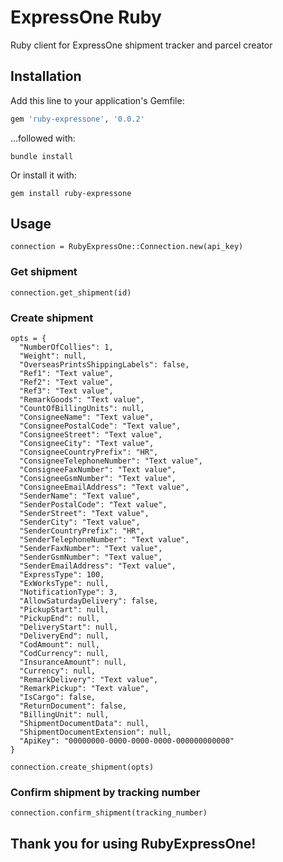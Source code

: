 # ExpressOne Ruby
Ruby client for ExpressOne shipment tracker and parcel creator

## Installation
Add this line to your application's Gemfile:

```ruby
gem 'ruby-expressone', '0.0.2'
```

...followed with:
```
bundle install
```

Or install it with:
```
gem install ruby-expressone
```

## Usage
```
connection = RubyExpressOne::Connection.new(api_key)
```

### Get shipment

```
connection.get_shipment(id)
```

### Create shipment

```
opts = {
  "NumberOfCollies": 1,
  "Weight": null,
  "OverseasPrintsShippingLabels": false,
  "Ref1": "Text value",
  "Ref2": "Text value",
  "Ref3": "Text value",
  "RemarkGoods": "Text value",
  "CountOfBillingUnits": null,
  "ConsigneeName": "Text value",
  "ConsigneePostalCode": "Text value",
  "ConsigneeStreet": "Text value",
  "ConsigneeCity": "Text value",
  "ConsigneeCountryPrefix": "HR",
  "ConsigneeTelephoneNumber": "Text value",
  "ConsigneeFaxNumber": "Text value",
  "ConsigneeGsmNumber": "Text value",
  "ConsigneeEmailAddress": "Text value",
  "SenderName": "Text value",
  "SenderPostalCode": "Text value",
  "SenderStreet": "Text value",
  "SenderCity": "Text value",
  "SenderCountryPrefix": "HR",
  "SenderTelephoneNumber": "Text value",
  "SenderFaxNumber": "Text value",
  "SenderGsmNumber": "Text value",
  "SenderEmailAddress": "Text value",
  "ExpressType": 100,
  "ExWorksType": null,
  "NotificationType": 3,
  "AllowSaturdayDelivery": false,
  "PickupStart": null,
  "PickupEnd": null,
  "DeliveryStart": null,
  "DeliveryEnd": null,
  "CodAmount": null,
  "CodCurrency": null,
  "InsuranceAmount": null,
  "Currency": null,
  "RemarkDelivery": "Text value",
  "RemarkPickup": "Text value",
  "IsCargo": false,
  "ReturnDocument": false,
  "BillingUnit": null,
  "ShipmentDocumentData": null,
  "ShipmentDocumentExtension": null,
  "ApiKey": "00000000-0000-0000-0000-000000000000"
}

connection.create_shipment(opts)
```

### Confirm shipment by tracking number

```
connection.confirm_shipment(tracking_number)
```


## Thank you for using RubyExpressOne!


